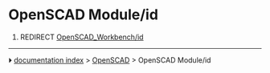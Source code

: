 # OpenSCAD Module/id
1.  REDIRECT [OpenSCAD_Workbench/id](OpenSCAD_Workbench/id.md)



---
⏵ [documentation index](../README.md) > [OpenSCAD](OpenSCAD_Workbench.md) > OpenSCAD Module/id
